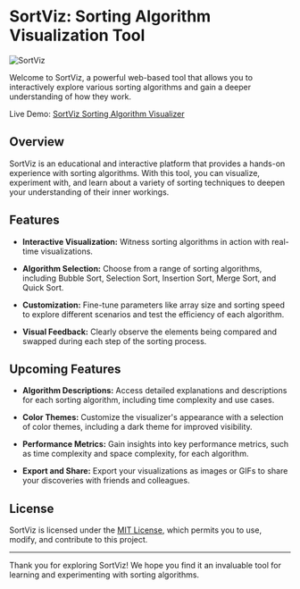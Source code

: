 # SortViz: Sorting Algorithm Visualization Tool

![SortViz](https://github.com/akshikamde21/sorting-algorithm-visualizer/blob/1450899a84d219b68f424768a1abb9bef719d905/assets/demo2.png)

Welcome to SortViz, a powerful web-based tool that allows you to interactively explore various sorting algorithms and gain a deeper understanding of how they work.

Live Demo: [SortViz Sorting Algorithm Visualizer](https://akshikamde21.github.io/sorting-algorithm-visualizer/)

## Overview

SortViz is an educational and interactive platform that provides a hands-on experience with sorting algorithms. With this tool, you can visualize, experiment with, and learn about a variety of sorting techniques to deepen your understanding of their inner workings.

## Features

- **Interactive Visualization:** 
Witness sorting algorithms in action with real-time visualizations.

- **Algorithm Selection:**
Choose from a range of sorting algorithms, including Bubble Sort, Selection Sort, Insertion Sort, Merge Sort, and Quick Sort.

- **Customization:**
Fine-tune parameters like array size and sorting speed to explore different scenarios and test the efficiency of each algorithm.

- **Visual Feedback:**
Clearly observe the elements being compared and swapped during each step of the sorting process.

## Upcoming Features

- **Algorithm Descriptions:**
Access detailed explanations and descriptions for each sorting algorithm, including time complexity and use cases.

- **Color Themes:**
Customize the visualizer's appearance with a selection of color themes, including a dark theme for improved visibility.

- **Performance Metrics:**
Gain insights into key performance metrics, such as time complexity and space complexity, for each algorithm.

- **Export and Share:**
Export your visualizations as images or GIFs to share your discoveries with friends and colleagues.

## License

SortViz is licensed under the [MIT License](LICENSE), which permits you to use, modify, and contribute to this project.

---

Thank you for exploring SortViz! We hope you find it an invaluable tool for learning and experimenting with sorting algorithms.
